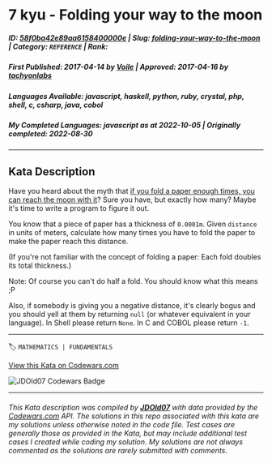 # 7 kyu - Folding your way to the moon

##### **ID**: [58f0ba42e89aa6158400000e](https://www.codewars.com/kata/58f0ba42e89aa6158400000e) | **Slug**: [folding-your-way-to-the-moon](https://www.codewars.com/kata/58f0ba42e89aa6158400000e) | **Category**: `REFERENCE` | **Rank**: <span style="color:white">7 kyu</span>

##### **First Published**: 2017-04-14 ***by*** [Voile](https://www.codewars.com/users/Voile) | **Approved**: 2017-04-16 ***by*** [tachyonlabs](https://www.codewars.com/users/tachyonlabs)

##### **Languages Available**: javascript, haskell, python, ruby, crystal, php, shell, c, csharp, java, cobol

##### **My Completed Languages**: javascript ***as at*** 2022-10-05 | **Originally completed**: 2022-08-30

---

## Kata Description


Have you heard about the myth that [if you fold a paper enough times, you can reach the moon with it](http://scienceblogs.com/startswithabang/2009/08/31/paper-folding-to-the-moon/)? Sure you have, but exactly how many? Maybe it's time to write a program to figure it out.



You know that a piece of paper has a thickness of `0.0001m`. Given `distance` in units of meters, calculate how many times you have to fold the paper to make the paper reach this distance.  

(If you're not familiar with the concept of folding a paper: Each fold doubles its total thickness.)



Note: Of course you can't do half a fold. You should know what this means ;P



Also, if somebody is giving you a negative distance, it's clearly bogus and you should yell at them by returning `null` (or whatever equivalent in your language). In Shell please return `None`. In C and COBOL please return `-1`.

---


🏷 `MATHEMATICS | FUNDAMENTALS`


[View this Kata on Codewars.com](https://www.codewars.com/kata/58f0ba42e89aa6158400000e)

![](https://www.codewars.com/users/jdold07/badges/large "JDOld07 Codewars Badge")

---

###### *This Kata description was compiled by [**JDOld07**](https://tpstech.dev) with data provided by the [Codewars.com](https://www.codewars.com) API.  The solutions in this repo associated with this kata are my solutions unless otherwise noted in the code file.  Test cases are generally those as provided in the Kata, but may include additional test cases I created while coding my solution.  My solutions are not always commented as the solutions are rarely submitted with comments.*
